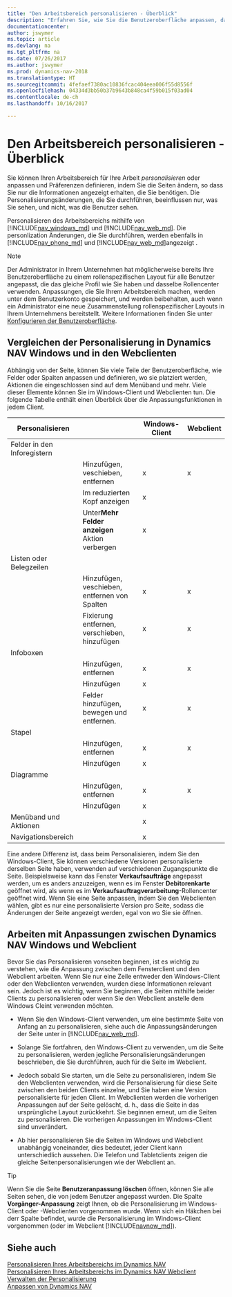 ```yaml
---
title: "Den Arbeitsbereich personalisieren - Überblick"
description: "Erfahren Sie, wie Sie die Benutzeroberfläche anpassen, damit diese Ihren Bedürfnissen entspricht."
documentationcenter: 
author: jswymer
ms.topic: article
ms.devlang: na
ms.tgt_pltfrm: na
ms.date: 07/26/2017
ms.author: jswymer
ms.prod: dynamics-nav-2018
ms.translationtype: HT
ms.sourcegitcommit: 4fefaef7380ac10836fcac404eea006f55d8556f
ms.openlocfilehash: 04334d3bb50b37b9643b848ca4f59b015f03ad04
ms.contentlocale: de-ch
ms.lasthandoff: 10/16/2017

---
```

# <a name="personalizing-your-workspace---overview"></a>Den Arbeitsbereich personalisieren - Überblick
Sie können Ihren Arbeitsbereich für Ihre Arbeit *personalisieren* oder anpassen und Präferenzen definieren, indem Sie die Seiten ändern, so dass Sie nur die Informationen angezeigt erhalten, die Sie benötigen. Die Personalisierungsänderungen, die Sie durchführen, beeinflussen nur, was Sie sehen, und nicht, was die Benutzer sehen.

Personalisieren des Arbeitsbereichs mithilfe von [!INCLUDE[nav_windows_md](includes/nav_windows_md.md)] und [!INCLUDE[nav_web_md](includes/nav_web_md.md)]. Die personlization Änderungen, die Sie durchführen, werden ebenfalls in [!INCLUDE[nav_phone_md](includes/nav_phone_md.md)] und [!INCLUDE[nav_web_md](includes/nav_phone_md.md)]angezeigt .
  
> [!NOTE]  
> Der Administrator in Ihrem Unternehmen hat möglicherweise bereits Ihre Benutzeroberfläche zu einem rollenspezifischen Layout für alle Benutzer angepasst, die das gleiche Profil wie Sie haben und dasselbe Rollencenter verwenden. Anpassungen, die Sie Ihrem Arbeitsbereich machen, werden unter dem Benutzerkonto gespeichert, und  werden beibehalten, auch wenn ein Administrator eine neue Zusammenstellung rollenspezifischer Layouts in Ihrem Unternehmens bereitstellt. Weitere Informationen finden Sie unter [Konfigurieren der Benutzeroberfläche](admin-configure-user-interface.md).

## <a name="comparing-personalization-in-the-dynamics-nav-windows-and-web-clients"></a>Vergleichen der Personalisierung in Dynamics NAV Windows und in den Webclienten
Abhängig von der Seite, können Sie viele Teile der Benutzeroberfläche, wie Felder oder Spalten anpassen und definieren, wo sie platziert werden, Aktionen die eingeschlossen sind auf dem Menüband und mehr. Viele dieser Elemente können Sie im Windows-Client und Webclienten tun. Die folgende Tabelle enthält einen Überblick über die Anpassungsfunktionen in jedem Client.

|  Personalisieren  ||  Windows-Client  |  Webclient  |
|---------------|-|------------------|--------------|
|Felder in den Inforegistern||||
||Hinzufügen, veschieben, entfernen |x|x|
||Im reduzierten Kopf anzeigen|x||
||Unter**Mehr Felder anzeigen** Aktion verbergen|x||
|Listen oder Belegzeilen ||||
||Hinzufügen, veschieben, entfernen von Spalten  |x|x|
||Fixierung entfernen, verschieben, hinzufügen  |x|x|
|Infoboxen|||
||Hinzufügen, entfernen|x|x|
||Hinzufügen|x||
||Felder hinzufügen, bewegen und entfernen.|x|x|
|Stapel||||
||Hinzufügen, entfernen|x|x|
||Hinzufügen |x||
|Diagramme||||
||Hinzufügen, entfernen|x|x|
||Hinzufügen|x| |
|Menüband und Aktionen||x||
|Navigationsbereich||x||

Eine andere Differenz ist, dass beim Personalisieren, indem Sie den Windows-Client, Sie können verschiedene Versionen personalisierte derselben Seite haben, verwenden auf verschiedenen Zugangspunkte die Seite. Beispielsweise kann das Fenster **Verkaufsaufträge** angepasst werden, um es anders anzuzeigen, wenn es im Fenster **Debitorenkarte** geöffnet wird, als wenn es im **Verkaufsauftragverarbeitung**-Rollencenter geöffnet wird. Wenn Sie eine Seite anpassen, indem Sie den Webclienten wählen, gibt es nur eine personalisierte Version pro Seite, sodass die Änderungen der Seite angezeigt werden, egal von wo Sie sie öffnen.

##  <a name="PersonalizationWinWeb"></a>Arbeiten mit Anpassungen zwischen Dynamics NAV Windows und Webclient
Bevor Sie das Personalisieren vonseiten beginnen, ist es wichtig zu verstehen, wie die Anpassung zwischen dem Fensterclient und den Webclient arbeiten. Wenn Sie nur eine Zeile entweder den Windows-Client oder den Webclienten verwenden, wurden diese Informationen relevant sein. Jedoch ist es wichtig, wenn Sie beginnen, die Seiten mithilfe beider Clients zu personalisieren oder wenn Sie den Webclient anstelle dem Windows Cleint verwenden möchten.  

-   Wenn Sie den Windows-Client verwenden, um eine bestimmte Seite von Anfang an zu personalisieren, siehe auch die Anpassungsänderungen der Seite unter in [!INCLUDE[nav_web_md](includes/nav_web_md.md)].

-   Solange Sie fortfahren, den Windows-Client zu verwenden, um die Seite zu personalisieren, werden jegliche Personalisierungsänderungen beschrieben, die Sie durchführen, auch für die Seite im Webclient.

-   Jedoch sobald Sie starten, um die Seite zu personalisieren, indem Sie den Webclienten verwenden, wird die Personalisierung für diese Seite zwischen den beiden Clients einzelne, und Sie haben eine Version personalisierte für jeden Client. Im Webclienten werden die vorherigen Anpassungen auf der Seite gelöscht, d. h., dass die Seite in das ursprüngliche Layout zurückkehrt. Sie beginnen erneut, um die Seiten zu personalisieren. Die vorherigen Anpassungen im Windows-Client sind unverändert.

- Ab hier personalisieren Sie die Seiten im Windows und Webclient unabhängig voneinander,  dies bedeutet, jeder Client kann unterschiedlich aussehen. Die Telefon und Tabletclients zeigen die gleiche Seitenpersonalisierungen wie der Webclient an.  

> [!Tip]  
>Wenn Sie die Seite **Benutzeranpassung löschen** öffnen, können Sie alle Seiten sehen, die von jedem Benutzer angepasst wurden. Die Spalte **Vorgänger-Anpassung** zeigt Ihnen, ob die Personalisierung im Windows-Client oder -Webclienten vorgenommen wurde. Wenn sich ein Häkchen bei derr Spalte befindet, wurde die Personalisierung im Windows-Client vorgenommen (oder im Webclient [!INCLUDE[navnow_md](includes/navnow_md.md)]).

## <a name="see-also"></a>Siehe auch
[Personalisieren Ihres Arbeitsbereichs im Dynamics NAV](ui-personalization-windows-client.md)  
[Personalisieren Ihres Arbeitsbereichs im Dynamics NAV Webclient](ui-personalization-user.md)  
[Verwalten der Personalisierung](ui-personalization-manage.md)  
[Anpassen von Dynamics NAV](ui-customizing-overview.md)  

